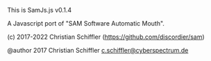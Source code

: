 
This is SamJs.js v0.1.4

A Javascript port of "SAM Software Automatic Mouth".

(c) 2017-2022 Christian Schiffler (https://github.com/discordier/sam)

@author 2017 Christian Schiffler <c.schiffler@cyberspectrum.de>
